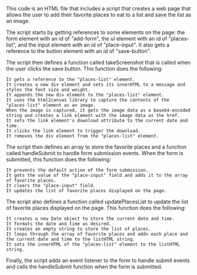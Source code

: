  This code is an HTML file that includes a script that creates a web page that allows the user to add their favorite places to eat to a list and save the list as an image.

The script starts by getting references to some elements on the page: the form element with an id of "add-form", the ul element with an id of "places-list", and the input element with an id of "place-input". It also gets a reference to the button element with an id of "save-button".

The script then defines a function called takeScreenshot that is called when the user clicks the save button. This function does the following:

    It gets a reference to the "places-list" element.
    It creates a new div element and sets its innerHTML to a message and styles the font size and weight.
    It appends the new div element to the "places-list" element.
    It uses the html2canvas library to capture the contents of the "places-list" element as an image.
    When the image is captured, it gets the image data as a base64-encoded string and creates a link element with the image data as the href.
    It sets the link element's download attribute to the current date and time.
    It clicks the link element to trigger the download.
    It removes the div element from the "places-list" element.

The script then defines an array to store the favorite places and a function called handleSubmit to handle form submission events. When the form is submitted, this function does the following:

    It prevents the default action of the form submission.
    It gets the value of the "place-input" field and adds it to the array of favorite places.
    It clears the "place-input" field.
    It updates the list of favorite places displayed on the page.

The script also defines a function called updatePlacesList to update the list of favorite places displayed on the page. This function does the following:

    It creates a new Date object to store the current date and time.
    It formats the date and time as desired.
    It creates an empty string to store the list of places.
    It loops through the array of favorite places and adds each place and the current date and time to the listHTML string.
    It sets the innerHTML of the "places-list" element to the listHTML string.

Finally, the script adds an event listener to the form to handle submit events and calls the handleSubmit function when the form is submitted. 